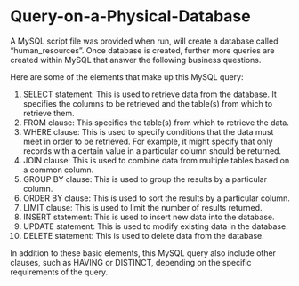 # Query-on-a-Physical-Database
A MySQL script file was provided when run, will create a database called “human_resources”. Once database is created, further more queries are created within MySQL that answer the following business questions. 

Here are some of the elements that make up this MySQL query:

1. SELECT statement: This is used to retrieve data from the database. It specifies the columns to be retrieved and the table(s) from which to retrieve them.
2. FROM clause: This specifies the table(s) from which to retrieve the data.
3. WHERE clause: This is used to specify conditions that the data must meet in order to be retrieved. For example, it might specify that only records with a certain value in a particular column should be returned.
4. JOIN clause: This is used to combine data from multiple tables based on a common column.
5. GROUP BY clause: This is used to group the results by a particular column.
6. ORDER BY clause: This is used to sort the results by a particular column.
7. LIMIT clause: This is used to limit the number of results returned.
8. INSERT statement: This is used to insert new data into the database.
9. UPDATE statement: This is used to modify existing data in the database.
10. DELETE statement: This is used to delete data from the database.

In addition to these basic elements, this MySQL query also include other clauses, such as HAVING or DISTINCT, depending on the specific requirements of the query.
